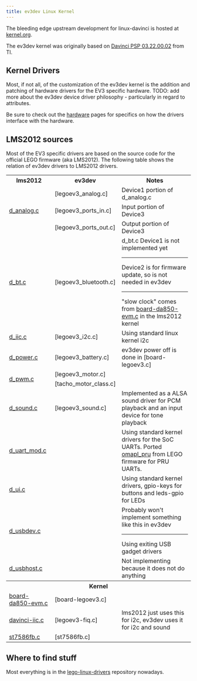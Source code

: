```yaml
---
title: ev3dev Linux Kernel
---
```


The bleeding edge upstream development for linux-davinci is hosted at
[kernel.org][nsekhar].

The ev3dev kernel was originally based on [Davinci PSP 03.22.00.02] from TI.

[nsekhar]: https://git.kernel.org/cgit/linux/kernel/git/nsekhar/linux-davinci.git
[Davinci PSP 03.22.00.02]: http://processors.wiki.ti.com/index.php/DaVinci_PSP_03.22.00.02_Release_Notes

## Kernel Drivers

Most, if not all, of the customization of the ev3dev kernel is the addition and
patching of hardware drivers for the EV3 specific hardware. TODO: add more about
the ev3dev device driver philosophy - particularly in regard to attributes.

Be sure to check out the [hardware](../index.html#hardware) pages for specifics on
how the drivers interface with the hardware.

## LMS2012 sources

Most of the EV3 specific drivers are based on the source code for the official
LEGO firmware (aka LMS2012). The following table shows the relation of ev3dev
drivers to LMS2012 drivers.

<table class="table table-striped table-bordered">
    <tr>
        <th>lms2012</th>
        <th>ev3dev</th>
        <th>Notes</th>
    </tr>
    <tr>
        <td rowspan="3"><a href="https://github.com/mindboards/ev3sources/blob/fea79c0e219cd5e43193ce2987b496e04758f3e2/lms2012/d_analog/Linuxmod_AM1808/d_analog.c">d_analog.c</a></td>
        <td markdown="span">[legoev3_analog.c]</td>
        <td>Device1 portion of d_analog.c</td>
    </tr>
    <tr>
        <td markdown="span">[legoev3_ports_in.c]</td>
        <td>Input portion of Device3</td>
    </tr>
    <tr>
        <td markdown="span">[legoev3_ports_out.c]</td>
        <td>Output portion of Device3</td>
    </tr>
    <tr>
        <td><a href="https://github.com/mindboards/ev3sources/blob/7357369b6ebae4ee62001f3964f0f5fd0cce3c32/lms2012/d_bt/Linuxmod_AM1808/d_bt.c">d_bt.c</a></td>
        <td markdown="span">[legoev3_bluetooth.c]</td>
        <td>
            d_bt.c Device1 is not implemented yet
            <hr>Device2 is for firmware update, so is not needed in ev3dev
            <hr>"slow clock" comes from <a href="https://github.com/mindboards/ev3sources/blob/7357369b6ebae4ee62001f3964f0f5fd0cce3c32/extra/linux-03.20.00.13/arch/arm/mach-davinci/board-da850-evm.c">board-da850-evm.c</a> in the lms2012 kernel
        </td>
    </tr>
    <tr>
        <td><a href="https://github.com/mindboards/ev3sources/blob/7357369b6ebae4ee62001f3964f0f5fd0cce3c32/lms2012/d_iic/Linuxmod_AM1808/d_iic.c">d_iic.c</a></td>
        <td markdown="span">[legoev3_i2c.c]</td>
        <td>Using standard linux kernel i2c</td>
    </tr>
    <tr>
        <td><a href="https://github.com/mindboards/ev3sources/blob/7357369b6ebae4ee62001f3964f0f5fd0cce3c32/lms2012/d_power/Linuxmod_AM1808/d_power.c">d_power.c</a></td>
        <td markdown="span">[legoev3_battery.c]</td>
        <td markdown="span">ev3dev power off is done in [board-legoev3.c]</td>
    </tr>
    <tr>
        <td rowspan="2"><a href="https://github.com/mindboards/ev3sources/blob/7357369b6ebae4ee62001f3964f0f5fd0cce3c32/lms2012/d_pwm/Linuxmod_AM1808/d_pwm.c">d_pwm.c</a></td>
        <td markdown="span">[legoev3_motor.c]</td>
        <td></td>
    </tr>
    <tr>
        <td markdown="span">[tacho_motor_class.c]</td>
        <td></td>
    </tr>
    <tr>
        <td><a href="https://github.com/mindboards/ev3sources/blob/7357369b6ebae4ee62001f3964f0f5fd0cce3c32/lms2012/d_sound/Linuxmod_AM1808/d_sound.c">d_sound.c</a></td>
        <td markdown="span">[legoev3_sound.c]</td>
        <td>Implemented as a ALSA sound driver for PCM playback and an input device for tone playback</td>
    </tr>
    <tr>
        <td><a href="https://github.com/mindboards/ev3sources/blob/7357369b6ebae4ee62001f3964f0f5fd0cce3c32/lms2012/d_uart/Linuxmod_AM1808/d_uart_mod.c">d_uart_mod.c</a></td>
        <td></td>
        <td>Using standard kernel drivers for the SoC UARTs. Ported <a href="https://github.com/mindboards/ev3dev-kernel/tree/master/drivers/tty/serial/omapl_pru">omapl_pru</a> from LEGO firmware for PRU UARTs.</td>
    </tr>
    <tr>
        <td><a href="https://github.com/mindboards/ev3sources/blob/7357369b6ebae4ee62001f3964f0f5fd0cce3c32/lms2012/d_ui/Linuxmod_AM1808/d_ui.c">d_ui.c</a></td>
        <td></td>
        <td>Using standard kernel drivers, gpio-keys for buttons and leds-gpio for LEDs</td>
    </tr>
    <tr>
        <td><a href="https://github.com/mindboards/ev3sources/blob/7357369b6ebae4ee62001f3964f0f5fd0cce3c32/lms2012/d_usbdev/Linuxmod_AM1808/d_usbdev.c">d_usbdev.c</a></td>
        <td></td>
        <td>Probably won't implement something like this in ev3dev<hr>Using exiting USB gadget drivers</td>
    </tr>
    <tr>
        <td><a href="https://github.com/mindboards/ev3sources/blob/7357369b6ebae4ee62001f3964f0f5fd0cce3c32/lms2012/d_usbhost/Linuxmod_AM1808/d_usbhost.c">d_usbhost.c</a></td>
        <td></td>
        <td>Not implementing because it does not do anything</td>
    </tr>
    <tr>
        <th colspan="3">Kernel</th>
    </tr>
    <tr>
        <td><a href="https://github.com/mindboards/ev3sources/blob/7357369b6ebae4ee62001f3964f0f5fd0cce3c32/extra/linux-03.20.00.13/arch/arm/mach-davinci/board-da850-evm.c">board-da850-evm.c</a></td>
        <td markdown="span">[board-legoev3.c]</td>
        <td></td>
    </tr>
    <tr>
        <td><a href="https://github.com/mindboards/ev3sources/blob/7357369b6ebae4ee62001f3964f0f5fd0cce3c32/extra/linux-03.20.00.13/arch/arm/mach-davinci/davinci-iic.c">davinci-iic.c</a></td>
        <td>[legoev3-fiq.c]</td>
        <td>lms2012 just uses this for i2c, ev3dev uses it for i2c and sound</td>
    </tr>
    <tr>
        <td><a href="https://github.com/mindboards/ev3sources/blob/7357369b6ebae4ee62001f3964f0f5fd0cce3c32/extra/linux-03.20.00.13/drivers/video/st7586fb.c">st7586fb.c</a></td>
        <td markdown="span">[st7586fb.c]</td>
        <td></td>
    </tr>
</table>

## Where to find stuff

Most everything is in the [lego-linux-drivers] repository nowadays.

[legoev3_analog.c]: https://github.com/ev3dev/lego-linux-drivers/blob/master/ev3/legoev3_analog.c
[legoev3_ports_in.c]: https://github.com/ev3dev/lego-linux-drivers/blob/master/ev3/legoev3_ports_in.c
[legoev3_ports_out.c]: https://github.com/ev3dev/lego-linux-drivers/blob/master/ev3/legoev3_ports_out.c
[legoev3_bluetooth.c]: https://github.com/ev3dev/lego-linux-drivers/blob/master/ev3/legoev3_bluetooth.c
[legoev3_i2c.c]: https://github.com/ev3dev/lego-linux-drivers/blob/master/ev3/legoev3_i2c.c
[legoev3_battery.c]: https://github.com/ev3dev/lego-linux-drivers/blob/master/ev3/legoev3_battery.c
[legoev3_motor.c]: https://github.com/ev3dev/lego-linux-drivers/blob/master/ev3/legoev3_motor.c
[tacho_motor_class.c]: https://github.com/ev3dev/lego-linux-drivers/blob/master/motors/tacho_motor_class.c
[legoev3_sound.c]: https://github.com/ev3dev/lego-linux-drivers/blob/master/ev3/legoev3_sound.c
[board-legoev3.c]: https://github.com/ev3dev/ev3-kernel/blob/ev3dev-jessie/arch/arm/mach-davinci/board-legoev3.c
[legoev3-fiq.c]: https://github.com/ev3dev/ev3-kernel/blob/ev3dev-jessie/arch/arm/mach-davinci/legoev3-fiq.c
[st7586fb.c]: https://github.com/ev3dev/ev3-kernel/blob/ev3dev-jessie/drivers/video/st7586fb.c
[lego-linux-drivers]: https://github.com/ev3dev/lego-linux-drivers
